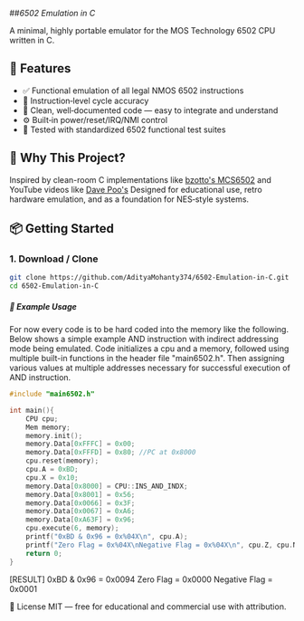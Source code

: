 ##*6502 Emulation in C*

A minimal, highly portable emulator for the MOS Technology 6502 CPU written in C.

## 🔧 Features
- ✅ Functional emulation of all legal NMOS 6502 instructions  
- 🔄 Instruction‑level cycle accuracy  
- 🧩 Clean, well‑documented code — easy to integrate and understand  
- ⚙️ Built‑in power/reset/IRQ/NMI control  
- 🧪 Tested with standardized 6502 functional test suites

## 🧠 Why This Project?
Inspired by clean-room C implementations like [bzotto's MCS6502](https://github.com/bzotto/MCS6502) and YouTube videos like [Dave Poo's](https://youtu.be/qJgsuQoy9bc?si=gLgrE8h7iMOjA0L_)
Designed for educational use, retro hardware emulation, and as a foundation for NES‑style systems.

## 📦 Getting Started

### 1. Download / Clone
```bash
git clone https://github.com/AdityaMohanty374/6502-Emulation-in-C.git
cd 6502-Emulation-in-C
```
##### 🧪 Example Usage

For now every code is to be hard coded into the memory like the following. Below shows a simple example AND instruction with indirect addressing mode being emulated. 
Code initializes a cpu and a memory, followed using multiple built-in functions in the header file "main6502.h". Then assigning various values at multiple addresses 
necessary for successful execution of AND instruction.

```cpp
#include "main6502.h"

int main(){
    CPU cpu;
    Mem memory;
    memory.init();
    memory.Data[0xFFFC] = 0x00;     
    memory.Data[0xFFFD] = 0x80; //PC at 0x8000
    cpu.reset(memory);
    cpu.A = 0xBD;
    cpu.X = 0x10;
    memory.Data[0x8000] = CPU::INS_AND_INDX;
    memory.Data[0x8001] = 0x56;
    memory.Data[0x0066] = 0x3F;
    memory.Data[0x0067] = 0xA6;
    memory.Data[0xA63F] = 0x96;
    cpu.execute(6, memory);
    printf("0xBD & 0x96 = 0x%04X\n", cpu.A);
    printf("Zero Flag = 0x%04X\nNegative Flag = 0x%04X\n", cpu.Z, cpu.N);
    return 0;
}
```
[RESULT]
0xBD & 0x96 = 0x0094
Zero Flag = 0x0000
Negative Flag = 0x0001

📜 License
MIT — free for educational and commercial use with attribution.
